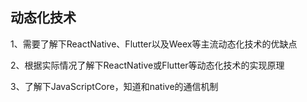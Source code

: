 ## 动态化技术

1、需要了解下ReactNative、Flutter以及Weex等主流动态化技术的优缺点

2、根据实际情况了解下ReactNative或Flutter等动态化技术的实现原理

3、了解下JavaScriptCore，知道和native的通信机制